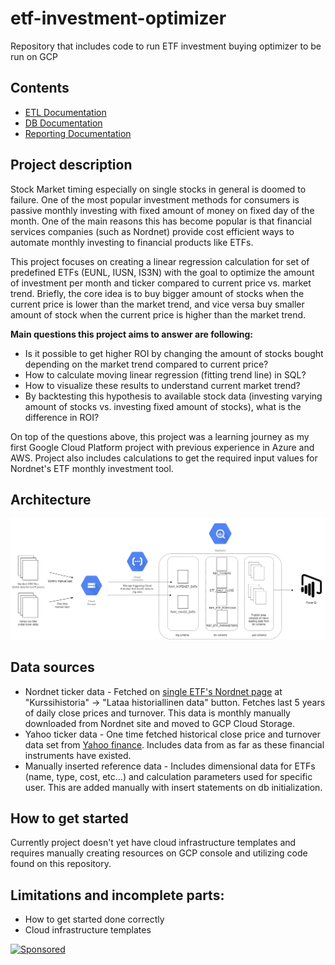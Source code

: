 # etf-investment-optimizer
Repository that includes code to run ETF investment buying optimizer to be run on GCP

## Contents
- [ETL Documentation](./etl/readme.md)
- [DB Documentation](./db/readme.md)
- [Reporting Documentation](reporting/readme.md)

## Project description
Stock Market timing especially on single stocks in general is doomed to failure. One of the most popular investment methods for consumers is passive monthly investing with fixed amount of money on fixed day of the month. One of the main reasons this has become popular is that financial services companies (such as Nordnet) provide cost efficient ways to automate monthly investing to financial products like ETFs.

This project focuses on creating a linear regression calculation for set of predefined ETFs (EUNL, IUSN, IS3N) with the goal to optimize the amount of investment per month and ticker compared to current price vs. market trend. Briefly, the core idea is to buy bigger amount of stocks when the current price is lower than the market trend, and vice versa buy smaller amount of stock when the current price is higher than the market trend.

**Main questions this project aims to answer are following:** 
- Is it possible to get higher ROI by changing the amount of stocks bought depending on the market trend compared to current price?
- How to calculate moving linear regression (fitting trend line) in SQL?
- How to visualize these results to understand current market trend?
- By backtesting this hypothesis to available stock data (investing varying amount of stocks vs. investing fixed amount of stocks), what is the difference in ROI?

On top of the questions above, this project was a learning journey as my first Google Cloud Platform project with previous experience in Azure and AWS. Project also includes calculations to get the required input values for Nordnet's ETF monthly investment tool.

## Architecture
![Solution architecture](./architecture.png)

## Data sources
- Nordnet ticker data - Fetched on [single ETF's Nordnet page](https://www.nordnet.fi/markkinakatsaus/etf-listat/16309430-i-shares-core-msci) at "Kurssihistoria" -> "Lataa historiallinen data" button. Fetches last 5 years of daily close prices and turnover. This data is monthly manually downloaded from Nordnet site and moved to GCP Cloud Storage.
- Yahoo ticker data - One time fetched historical close price and turnover data set from [Yahoo finance](https://finance.yahoo.com/quote/EUNL.DE/). Includes data from as far as these financial instruments have existed.
- Manually inserted reference data - Includes dimensional data for ETFs (name, type, cost, etc...) and calculation parameters used for specific user. This are added manually with insert statements on db initialization. 

## How to get started
Currently project doesn't yet have cloud infrastructure templates and requires manually creating resources on GCP console and utilizing code found on this repository.

## Limitations and incomplete parts:
- How to get started done correctly
- Cloud infrastructure templates






[![Sponsored](https://img.shields.io/badge/chilicorn-sponsored-brightgreen.svg?logo=data%3Aimage%2Fpng%3Bbase64%2CiVBORw0KGgoAAAANSUhEUgAAAA4AAAAPCAMAAADjyg5GAAABqlBMVEUAAAAzmTM3pEn%2FSTGhVSY4ZD43STdOXk5lSGAyhz41iz8xkz2HUCWFFhTFFRUzZDvbIB00Zzoyfj9zlHY0ZzmMfY0ydT0zjj92l3qjeR3dNSkoZp4ykEAzjT8ylUBlgj0yiT0ymECkwKjWqAyjuqcghpUykD%2BUQCKoQyAHb%2BgylkAyl0EynkEzmkA0mUA3mj86oUg7oUo8n0k%2FS%2Bw%2Fo0xBnE5BpU9Br0ZKo1ZLmFZOjEhesGljuzllqW50tH14aS14qm17mX9%2Bx4GAgUCEx02JySqOvpSXvI%2BYvp2orqmpzeGrQh%2Bsr6yssa2ttK6v0bKxMBy01bm4zLu5yry7yb29x77BzMPCxsLEzMXFxsXGx8fI3PLJ08vKysrKy8rL2s3MzczOH8LR0dHW19bX19fZ2dna2trc3Nzd3d3d3t3f39%2FgtZTg4ODi4uLj4%2BPlGxLl5eXm5ubnRzPn5%2Bfo6Ojp6enqfmzq6urr6%2Bvt7e3t7u3uDwvugwbu7u7v6Obv8fDz8%2FP09PT2igP29vb4%2BPj6y376%2Bu%2F7%2Bfv9%2Ff39%2Fv3%2BkAH%2FAwf%2FtwD%2F9wCyh1KfAAAAKXRSTlMABQ4VGykqLjVCTVNgdXuHj5Kaq62vt77ExNPX2%2Bju8vX6%2Bvr7%2FP7%2B%2FiiUMfUAAADTSURBVAjXBcFRTsIwHAfgX%2FtvOyjdYDUsRkFjTIwkPvjiOTyX9%2FAIJt7BF570BopEdHOOstHS%2BX0s439RGwnfuB5gSFOZAgDqjQOBivtGkCc7j%2B2e8XNzefWSu%2BsZUD1QfoTq0y6mZsUSvIkRoGYnHu6Yc63pDCjiSNE2kYLdCUAWVmK4zsxzO%2BQQFxNs5b479NHXopkbWX9U3PAwWAVSY%2FpZf1udQ7rfUpQ1CzurDPpwo16Ff2cMWjuFHX9qCV0Y0Ok4Jvh63IABUNnktl%2B6sgP%2BARIxSrT%2FMhLlAAAAAElFTkSuQmCC)](http://spiceprogram.org/oss-sponsorship)
